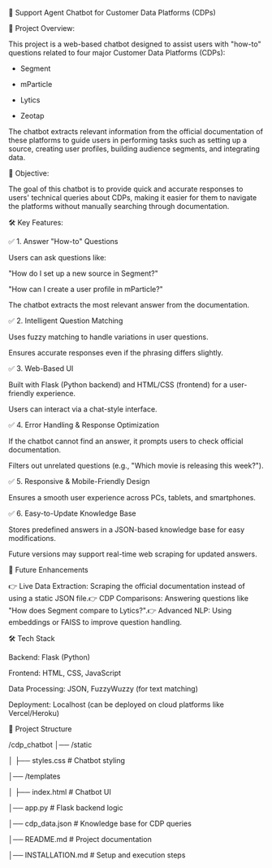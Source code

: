 🌟 Support Agent Chatbot for Customer Data Platforms (CDPs)

📝 Project Overview:

This project is a web-based chatbot designed to assist users with "how-to" questions related to four major Customer Data Platforms (CDPs):

* Segment

* mParticle

* Lytics

* Zeotap

The chatbot extracts relevant information from the official documentation of these platforms to guide users in performing tasks such as setting up a source, creating user profiles, building audience segments, and integrating data.

🎯 Objective:

  The goal of this chatbot is to provide quick and accurate responses to users' technical queries about CDPs, making it easier for them to navigate the platforms without manually searching through documentation.

🛠️ Key Features:

✅ 1. Answer "How-to" Questions

Users can ask questions like:

"How do I set up a new source in Segment?"

"How can I create a user profile in mParticle?"

The chatbot extracts the most relevant answer from the documentation.

✅ 2. Intelligent Question Matching

Uses fuzzy matching to handle variations in user questions.

Ensures accurate responses even if the phrasing differs slightly.

✅ 3. Web-Based UI

Built with Flask (Python backend) and HTML/CSS (frontend) for a user-friendly experience.

Users can interact via a chat-style interface.

✅ 4. Error Handling & Response Optimization

If the chatbot cannot find an answer, it prompts users to check official documentation.

Filters out unrelated questions (e.g., "Which movie is releasing this week?").

✅ 5. Responsive & Mobile-Friendly Design

Ensures a smooth user experience across PCs, tablets, and smartphones.

✅ 6. Easy-to-Update Knowledge Base

Stores predefined answers in a JSON-based knowledge base for easy modifications.

Future versions may support real-time web scraping for updated answers.

🚀 Future Enhancements

👉 Live Data Extraction: Scraping the official documentation instead of using a static JSON file.👉 CDP Comparisons: Answering questions like "How does Segment compare to Lytics?".👉 Advanced NLP: Using embeddings or FAISS to improve question handling.

🛠️ Tech Stack

Backend: Flask (Python)

Frontend: HTML, CSS, JavaScript

Data Processing: JSON, FuzzyWuzzy (for text matching)

Deployment: Localhost (can be deployed on cloud platforms like Vercel/Heroku)

📂 Project Structure

/cdp_chatbot
│── /static

│   ├── styles.css # Chatbot styling

│── /templates

│   ├── index.html         # Chatbot UI

│── app.py                 # Flask backend logic

│── cdp_data.json          # Knowledge base for CDP queries

│── README.md              # Project documentation

│── INSTALLATION.md        # Setup and execution steps



